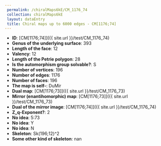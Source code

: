 ```yaml
--- 
 permalink: /chiralMaps6kE/CM_1176_74 
 collection: chiralMaps6kE
 layout: dataEntry
 title: Chiral maps up to 6000 edges - CM[1176;74]
---
```


- **ID**: [CM[1176;74]]({{ site.url }}/test/CM_1176_74)
- **Genus of the underlying surface**: 393
- **Length of the face**: 12
- **Valency**: 12
- **Length of the Petrie polygon**: 28
- **Is the automorphism group solvable?**: S
- **Number of vertices**: 196
- **Number of edges**: 1176
- **Number of faces**: 196
- **The map is self-**: DuMir
- **Dual map**: [CM[1176;73]]({{ site.url }}/test/CM_1176_73)
- **Mirror (enantihomorphic) map**: [CM[1176;73]]({{ site.url }}/test/CM_1176_73)
- **Dual of the mirror image**: [CM[1176;74]]({{ site.url }}/test/CM_1176_74)
- **Z_q-Exponent?**: 2
- **No idea**:  5:73
- **No idea**: Y
- **No idea**: N
- **Skeleton**: Sk(196;12)^2
- **Some other kind of skeleton**: nan
